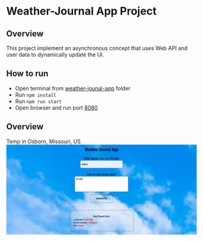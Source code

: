# Weather-Journal App Project

## Overview
This project implement an asynchronous concept that uses Web API and user data to dynamically update the UI. 

## How to run
* Open terminal from [weather-jounal-app](./) folder
* Run `npm install`
* Run `npm run start`
* Open browser and run port [8080](http://localhost:8080)

## Overview
Temp in Osborn, Missouri, US
![ScreenShot](./screencapture-localhost-8080-2022-12-22-22_33_44.png)